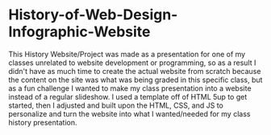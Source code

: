 # History-of-Web-Design-Infographic-Website

This History Website/Project was made as a presentation for one of my classes unrelated to website development or programming, so as a result I didn't have as much time to create the actual website from scratch because the content on the site was what was being graded in this specific class, but as a fun challenge I wanted to make my class presentation into a website instead of a regular slideshow. I used a template off of HTML 5up to get started, then I adjusted and built upon the HTML, CSS, and JS to personalize and turn the website into what I wanted/needed for my class history presentation.

